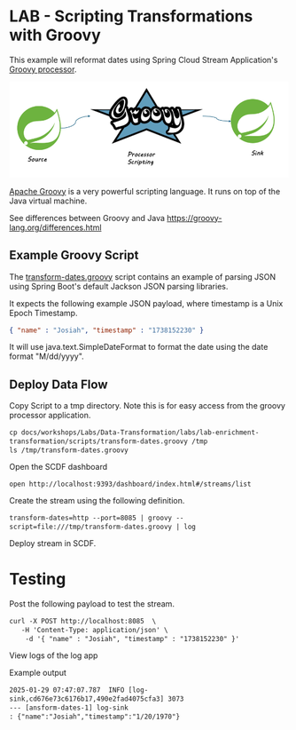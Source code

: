 # LAB - Scripting Transformations with Groovy

This example will reformat dates 
using Spring Cloud Stream Application's [Groovy processor](https://docs.spring.io/stream-applications/docs/current/reference/html/#processors).

![groovy-flow.png](images/groovy-flow.png)

[Apache Groovy](https://groovy-lang.org/index.html) is a very powerful scripting language. 
It runs on top of the Java virtual machine. 

See differences between Groovy and Java
https://groovy-lang.org/differences.html


## Example Groovy Script

The [transform-dates.groovy](scripts/transform-dates.groovy) script contains 
an example of parsing JSON using Spring Boot's default Jackson JSON 
parsing libraries.

It expects the following example JSON payload,
where timestamp is a Unix Epoch Timestamp.


```json
{ "name" : "Josiah", "timestamp" : "1738152230" }
```


It will use java.text.SimpleDateFormat to format the date using the date format "M/dd/yyyy".


## Deploy Data Flow 


Copy Script to a tmp directory.
Note this is for easy access from the groovy processor application.


```shell
cp docs/workshops/Labs/Data-Transformation/labs/lab-enrichment-transformation/scripts/transform-dates.groovy /tmp
ls /tmp/transform-dates.groovy
```


Open the SCDF dashboard

```shell
open http://localhost:9393/dashboard/index.html#/streams/list
```

Create the stream using the following definition.

```shell
transform-dates=http --port=8085 | groovy --script=file:///tmp/transform-dates.groovy | log
```

Deploy stream in SCDF.


# Testing

Post the following payload to test the stream.

```shell
curl -X POST http://localhost:8085  \
   -H 'Content-Type: application/json' \
    -d '{ "name" : "Josiah", "timestamp" : "1738152230" }'
```


View logs of the log app

Example output

```shell
2025-01-29 07:47:07.787  INFO [log-sink,cd676e73c6176b17,490e2fad4075cfa3] 3073 
--- [ansform-dates-1] log-sink                                 
: {"name":"Josiah","timestamp":"1/20/1970"}
```
